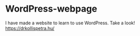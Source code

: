 # WordPress-webpage
I have made a website to learn to use WordPress. Take a look!
https://drkollispetra.hu/
